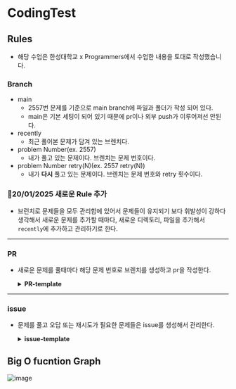 # CodingTest

## Rules
- 해당 수업은 한성대학교 x Programmers에서 수업한 내용을 토대로 작성했습니다.
### Branch

- main
  - 2557번 문제를 기준으로 main branch에 파일과 폴더가 작성 되어 있다.
  - main은 기본 세팅이 되어 있기 때문에 pr이나 외부 push가 이루어져선 안된다.
- recently
  - 최근 풀어본 문제가 담겨 있는 브렌치다.
- problem Number(ex. 2557)
  - 내가 풀고 있는 문제이다. 브렌치는 문제 번호이다.
- problem Number retry(N)(ex. 2557 retry(N))
  - 내가 **다시** 풀고 있는 문제이다. 브렌치는 문제 번호와 retry 횟수이다.
### 📌20/01/2025 새로운 Rule 추가
- 브런치로 문제들을 모두 관리함에 있어서 문제들이 유지되기 보다 휘발성이 강하다 생각해서 새로운 문제를 추가할 때마다, 새로운 디렉토리, 파일을 추가해서 `recently`에 추가하고 관리하기로 한다.
---

### PR

- 새로운 문제를 풀때마다 해당 문제 번호로 브렌치를 생성하고 pr을 작성한다.
    <details>
      <summary><b>PR-template</b></summary>

      ```
        ## #️⃣ Number

      - problem Number

      ## 🏆정답여부

      - [ ] 정답

      ## 🌐문제 링크

      🔗 [문제번호](https://# "baekjoon 문제번호")

      ## 🔐풀이 과정

      - 풀이과정을 적어 주세요.

      ## 📌Point

      - 구체적인 풀이 과정을 적어 주세요.

      ## 🔔Notice

      - 🐛 #오답 문제 issue 번호
      - 🔄 #다시 풀어볼 issue 번호

      ```

    </details>

---

### issue

- 문제를 풀고 오답 또는 재시도가 필요한 문제들은 issue를 생성해서 관리한다.
  <details>
    <summary><b>issue-template</b></summary>

  ```
  ## #️⃣PR Number

  - #PR

  ## 🌐문제 링크

  🔗 [문제번호](https://# "baekjoon 문제번호")

  ## 📌Point

  - 오류 원인을 찾아내고 문제 해결
  ```

  </details>

## Big O fucntion Graph
![image](https://github.com/user-attachments/assets/42754ed9-4029-49ee-bcea-673aa915efd0)
